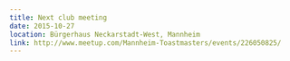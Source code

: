 ```yaml
---
title: Next club meeting
date: 2015-10-27
location: Bürgerhaus Neckarstadt-West, Mannheim
link: http://www.meetup.com/Mannheim-Toastmasters/events/226050825/
---
```

